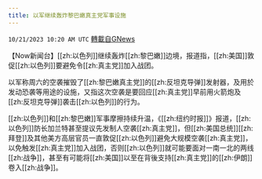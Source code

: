 ```yaml
---
title: 以军继续轰炸黎巴嫩真主党军事设施
---
```

`10/21/2023 10:20 AM UTC` [轉載自GNews](https://gnews.org/articles/1862911)

【Now新闻台】[[zh:以色列]]继续轰炸[[zh:黎巴嫩]]边境，报道指，[[zh:美国]]敦促[[zh:以色列]]要避免令[[zh:真主党]]加入战团。

以军称周六的空袭摧毁了[[zh:黎巴嫩真主党]]的[[zh:反坦克导弹]]发射器，及用於发动恐袭等用途的设施，又指这次空袭是要回应[[zh:真主党]]早前用火箭炮及[[zh:反坦克导弹]]袭击[[zh:以色列]]的行为。

[[zh:以色列]]和[[zh:黎巴嫩]]军事摩擦持续升温，《[[zh:纽约时报]]》报道，[[zh:以色列]]防长加兰特甚至提议先发制人空袭[[zh:真主党]]，但[[zh:美国总统]][[zh:拜登]]及其他美方高层官员一直敦促[[zh:以色列]]避免大规模空袭[[zh:真主党]]，以免触发[[zh:真主党]]加入战团，否则[[zh:以色列]]就可能要面对一南一北的两线[[zh:战争]]，甚至有可能将[[zh:美国]]以至在背後支持[[zh:真主党]]的[[zh:伊朗]]卷入[[zh:战争]]。
